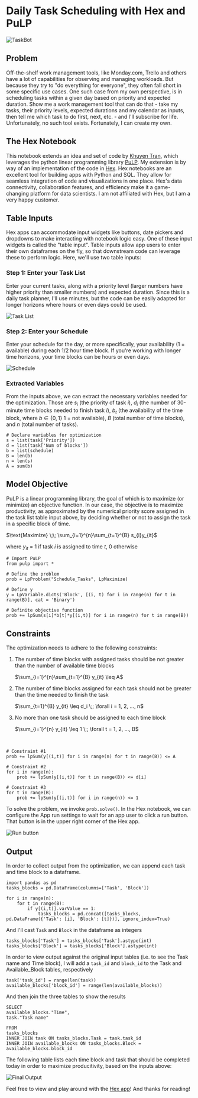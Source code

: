 # Daily Task Scheduling with Hex and PuLP

![TaskBot](Images/RobotTaskPlanner_DALL-E.png)

## Problem

Off-the-shelf work management tools, like Monday.com, Trello and others have a lot of capabilities for observing and managing workloads.  But because they try to "do everything for everyone", they often fall short in some specific use cases.  One such case from my own perspective, is in scheduling tasks within a given day based on priority and expected duration.  Show me a work management tool that can do that - take my tasks, their priority levels, expected durations and my calendar as inputs, then tell me which task to do first, next, etc.  - and I'll subscribe for life.  Unfortunately, no such tool exists.  Fortunately, I can create my own.  

## The Hex Notebook

This notebook extends an idea and set of code by [Khuyen Tran](https://medium.com/towards-data-science/maximize-your-productivity-with-python-6110004b45f7), which leverages the python linear programming library [PuLP](https://coin-or.github.io/pulp/).  My extension is by way of an implementation of the code in [Hex](https://hex.tech/).  Hex notebooks are an excellent tool for building apps with Python and SQL. They allow for seamless integration of code and visualizations in one place. Hex's data connectivity, collaboration features, and efficiency make it a game-changing platform for data scientists.  I am not affiliated with Hex, but I am a very happy customer.  

## Table Inputs

Hex apps can accommodate input widgets like buttons, date pickers and dropdowns to make interacting with notebook logic easy.  One of these input widgets is called the "table input".  Table inputs allow app users to enter their own dataframes on the fly, so that downstream code can leverage these to perform logic.  Here, we'll use two table inputs:   

### Step 1: Enter your Task List

Enter your current tasks, along with a priority level (larger numbers have higher priority than smaller numbers) and expected duration.  Since this is a daily task planner, I'll use minutes, but the code can be easily adapted for longer horizons where hours or even days could be used.

![Task List](Images/TaskInput.gif)

### Step 2: Enter your Schedule

Enter your schedule for the day, or more specifically, your availability (1 = available) during each 1/2 hour time block.  If you're working with longer time horizons, your time blocks can be hours or even days.

![Schedule](Images/ScheduleInput.gif)

### Extracted Variables

From the inputs above, we can extract the necessary variables needed for the optimization.  Those are $s_i$ (the priority of task $i$), $d_i$ (the number of 30-minute time blocks needed to finish task $i$), $b_t$ (the availability of the time block, where $b\in\{0,1\}$ 1 = not available), $B$ (total number of time blocks), and $n$ (total number of tasks).  

    # Declare variables for optimization
    s = list(task['Priority'])
    d = list(task['Num of blocks'])
    b = list(schedule)
    B = len(b)
    n = len(s)
    A = sum(b)

## Model Objective

PuLP is a linear programming library, the goal of which is to maximize (or minimize) an objective function.  In our case, the objective is to maximize productivity, as approximated by the numerical priority score assigned in the task list table input above, by deciding whether or not to assign the task in a specific block of time.

$\text{Maximize} \;\; \sum_{i=1}^{n}\sum_{t=1}^{B} s_{i}y_{it}$

where $y_{it}$ = 1 if task $i$ is assigned to time $t$, 0 otherwise

    # Import PuLP
    from pulp import *

    # Define the problem
    prob = LpProblem("Schedule_Tasks", LpMaximize)

    # Define y
    y = LpVariable.dicts('Block', [(i, t) for i in range(n) for t in range(B)], cat = 'Binary')

    # Definite objective function
    prob += lpSum(s[i]*b[t]*y[(i,t)] for i in range(n) for t in range(B))

## Constraints

The optimization needs to adhere to the following constraints:

1. The number of time blocks with assigned tasks should be not greater than the number of available time blocks

    $\sum_{i=1}^{n}\sum_{t=1}^{B} y_{it} \leq A$

2. The number of time blocks assigned for each task should not be greater than the time needed to finish the task

    $\sum_{t=1}^{B} y_{it} \leq d_i \;; \forall i = 1, 2, ..., n$

3. No more than one task should be assigned to each time block

    $\sum_{i=1}^{n} y_{it} \leq 1 \;; \forall t = 1, 2, ..., B$

<br>

    # Constraint #1
    prob += lpSum(y[(i,t)] for i in range(n) for t in range(B)) <= A

    # Constraint #2
    for i in range(n):
        prob += lpSum(y[(i,t)] for t in range(B)) <= d[i]

    # Constraint #3
    for t in range(B):
        prob += lpSum(y[(i,t)] for i in range(n)) <= 1

To solve the problem, we invoke `prob.solve()`.  In the Hex notebook, we can configure the App run settings to wait for an app user to click a run button.  That button is in the upper right corner of the Hex app.  

![Run button](Images/RunningNotebook.gif)

## Output

In order to collect output from the optimization, we can append each task and time block to a dataframe.

    import pandas as pd
    tasks_blocks = pd.DataFrame(columns=['Task', 'Block'])

    for i in range(n):
        for t in range(B):
            if y[(i,t)].varValue == 1:
                tasks_blocks = pd.concat([tasks_blocks, pd.DataFrame({'Task': [i], 'Block': [t]})], ignore_index=True)

And I'll cast `Task` and `Block` in the dataframe as integers

    tasks_blocks['Task'] = tasks_blocks['Task'].astype(int)
    tasks_blocks['Block'] = tasks_blocks['Block'].astype(int)

In order to view output against the original input tables (i.e. to see the Task name and Time block), I will add a `task_id` and `block_id` to the Task and Available_Block tables, respectively

    task['task_id'] = range(len(task))
    available_blocks['block_id'] = range(len(available_blocks))

And then join the three tables to show the results

    SELECT
    available_blocks."Time",
    task."Task name"

    FROM 
    tasks_blocks 
    INNER JOIN task ON tasks_blocks.Task = task.task_id
    INNER JOIN available_blocks ON tasks_blocks.Block = available_blocks.block_id

The following table lists each time block and task that should be completed today in order to maximize producitivity, based on the inputs above:

![Final Output](Images/FinalOutput.png)

Feel free to view and play around with the [Hex app](https://app.hex.tech/2737cf3a-31c1-4361-9f90-8dea0b629cf0/app/437a96da-594f-4950-9a79-5386bbaefc8c/latest)!  And thanks for reading!